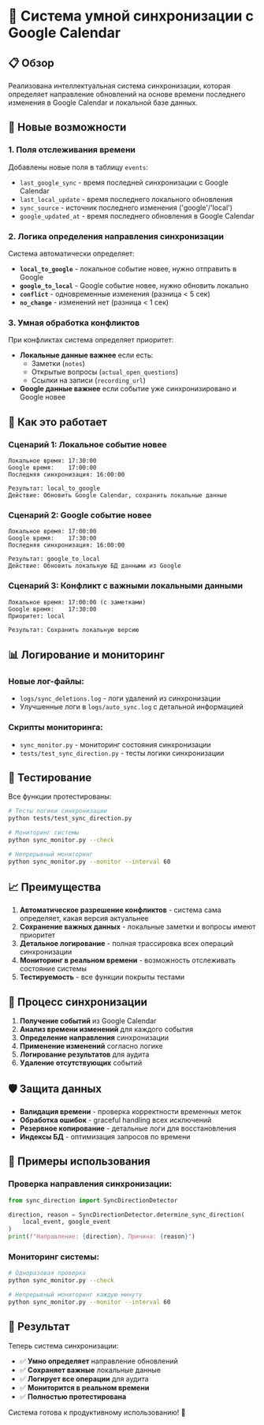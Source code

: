 # 🎯 Система умной синхронизации с Google Calendar

## 📋 Обзор

Реализована интеллектуальная система синхронизации, которая определяет направление обновлений на основе времени последнего изменения в Google Calendar и локальной базе данных.

## 🔧 Новые возможности

### 1. **Поля отслеживания времени**
Добавлены новые поля в таблицу `events`:
- `last_google_sync` - время последней синхронизации с Google Calendar
- `last_local_update` - время последнего локального обновления
- `sync_source` - источник последнего изменения ('google'/'local')
- `google_updated_at` - время последнего обновления в Google Calendar

### 2. **Логика определения направления синхронизации**
Система автоматически определяет:
- **`local_to_google`** - локальное событие новее, нужно отправить в Google
- **`google_to_local`** - Google событие новее, нужно обновить локально
- **`conflict`** - одновременные изменения (разница < 5 сек)
- **`no_change`** - изменений нет (разница < 1 сек)

### 3. **Умная обработка конфликтов**
При конфликтах система определяет приоритет:
- **Локальные данные важнее** если есть:
  - Заметки (`notes`)
  - Открытые вопросы (`actual_open_questions`)
  - Ссылки на записи (`recording_url`)
- **Google данные важнее** если событие уже синхронизировано и Google новее

## 🚀 Как это работает

### Сценарий 1: Локальное событие новее
```
Локальное время: 17:30:00
Google время:    17:00:00
Последняя синхронизация: 16:00:00

Результат: local_to_google
Действие: Обновить Google Calendar, сохранить локальные данные
```

### Сценарий 2: Google событие новее
```
Локальное время: 17:00:00
Google время:    17:30:00
Последняя синхронизация: 16:00:00

Результат: google_to_local
Действие: Обновить локальную БД данными из Google
```

### Сценарий 3: Конфликт с важными локальными данными
```
Локальное время: 17:00:00 (с заметками)
Google время:    17:30:00
Приоритет: local

Результат: Сохранить локальную версию
```

## 📊 Логирование и мониторинг

### Новые лог-файлы:
- `logs/sync_deletions.log` - логи удалений из синхронизации
- Улучшенные логи в `logs/auto_sync.log` с детальной информацией

### Скрипты мониторинга:
- `sync_monitor.py` - мониторинг состояния синхронизации
- `tests/test_sync_direction.py` - тесты логики синхронизации

## 🧪 Тестирование

Все функции протестированы:
```bash
# Тесты логики синхронизации
python tests/test_sync_direction.py

# Мониторинг системы
python sync_monitor.py --check

# Непрерывный мониторинг
python sync_monitor.py --monitor --interval 60
```

## 📈 Преимущества

1. **Автоматическое разрешение конфликтов** - система сама определяет, какая версия актуальнее
2. **Сохранение важных данных** - локальные заметки и вопросы имеют приоритет
3. **Детальное логирование** - полная трассировка всех операций синхронизации
4. **Мониторинг в реальном времени** - возможность отслеживать состояние системы
5. **Тестируемость** - все функции покрыты тестами

## 🔄 Процесс синхронизации

1. **Получение событий** из Google Calendar
2. **Анализ времени изменений** для каждого события
3. **Определение направления** синхронизации
4. **Применение изменений** согласно логике
5. **Логирование результатов** для аудита
6. **Удаление отсутствующих** событий

## 🛡️ Защита данных

- **Валидация времени** - проверка корректности временных меток
- **Обработка ошибок** - graceful handling всех исключений
- **Резервное копирование** - детальные логи для восстановления
- **Индексы БД** - оптимизация запросов по времени

## 📝 Примеры использования

### Проверка направления синхронизации:
```python
from sync_direction import SyncDirectionDetector

direction, reason = SyncDirectionDetector.determine_sync_direction(
    local_event, google_event
)
print(f"Направление: {direction}, Причина: {reason}")
```

### Мониторинг системы:
```bash
# Одноразовая проверка
python sync_monitor.py --check

# Непрерывный мониторинг каждую минуту
python sync_monitor.py --monitor --interval 60
```

## 🎯 Результат

Теперь система синхронизации:
- ✅ **Умно определяет** направление обновлений
- ✅ **Сохраняет важные** локальные данные
- ✅ **Логирует все операции** для аудита
- ✅ **Мониторится в реальном времени**
- ✅ **Полностью протестирована**

Система готова к продуктивному использованию! 🚀
